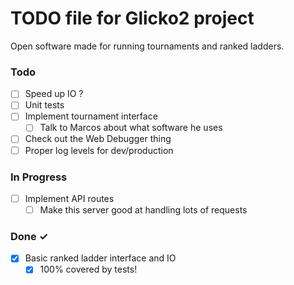 # TODO file for Glicko2 project

Open software made for running tournaments and ranked ladders.

### Todo

-   [ ] Speed up IO ?
-   [ ] Unit tests
-   [ ] Implement tournament interface
    -   [ ] Talk to Marcos about what software he uses
-   [ ] Check out the Web Debugger thing
-   [ ] Proper log levels for dev/production

### In Progress

-   [ ] Implement API routes
    -   [ ] Make this server good at handling lots of requests

### Done ✓

-   [x] Basic ranked ladder interface and IO
    -   [x] 100% covered by tests!
